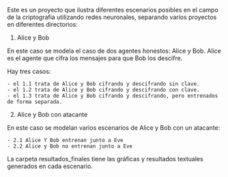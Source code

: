 Este es un proyecto que ilustra diferentes escenarios posibles en el campo de la criptografía utilizando redes neuronales, separando varios proyectos en diferentes directorios:

1. Alice y Bob

En este caso se modela el caso de dos agentes honestos: Alice y Bob. Alice es el agente que cifra los mensajes para que Bob los descifre.

Hay tres casos:

    - el 1.1 trata de Alice y Bob cifrando y descifrando sin clave.
    - el 1.2 trata de Alice y Bob cifrando y descifrando con clave.
    - el 1.3 trata de Alice y Bob cifrando y descifrando, pero entrenados de forma separada.

2. Alice y Bob con atacante

En este caso se modelan varios escenarios de Alice y Bob con un atacante:
 
    - 2.1 Alice Y Bob entrenan junto a Eve
    - 2.2 Alice y Bob no entrenan junto a Eve

La carpeta resultados_finales tiene las gráficas y resultados textuales generados en cada escenario.
